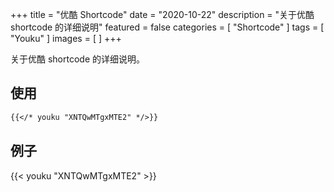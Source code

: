 +++
title = "优酷 Shortcode"
date = "2020-10-22"
description = "关于优酷 shortcode 的详细说明"
featured = false
categories = [
  "Shortcode"
]
tags = [
  "Youku"
]
images = [
]
+++

关于优酷 shortcode 的详细说明。
<!--more-->

## 使用

```markdown
{{</* youku "XNTQwMTgxMTE2" */>}}
```

## 例子

{{< youku "XNTQwMTgxMTE2" >}}
